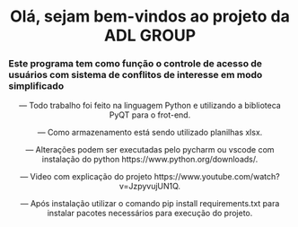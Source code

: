 <h1 align = "center">Olá, sejam bem-vindos ao projeto da ADL GROUP</h1>
<h3>Este programa tem como função o controle de acesso de usuários com sistema de conflitos de interesse em modo simplificado</h3>

<p align="center">— Todo trabalho foi feito na linguagem Python e utilizando a biblioteca PyQT para o frot-end.</p>

<p align="center">— Como armazenamento está sendo utilizado planilhas xlsx.</p>

<p align="center">— Alterações podem ser executadas pelo pycharm ou vscode com instalação do python https://www.python.org/downloads/.</p>

<p align="center">— Video com explicação do projeto https://www.youtube.com/watch?v=JzpyvujUN1Q.</p>

<p align="center">— Após instalação utilizar o comando pip install requirements.txt para instalar pacotes necessários para execução do projeto.</p>

